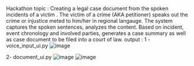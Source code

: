Hackathon topic : Creating a legal case document from the spoken incidents of a victim .
The victim of a crime (AKA petitioner) speaks out the crime or injustice meted to him/her in regional langauge. The system captures the spoken sentences, analyzes the content. Based on incident, event chronology and involved parties, generates a case summary as well as case document to be filed into a court of law.
output :
1 - voice_input_ui.py
![image](https://github.com/user-attachments/assets/ca09b135-acd5-40f3-9478-c12756a87ea2)

2- document_ui.py
![image](https://github.com/user-attachments/assets/d4e807d2-2f35-43a5-8f6a-a76c1a88e871)
![image](https://github.com/user-attachments/assets/d9304737-0dff-40c1-b3c8-75ac07c74e46)



